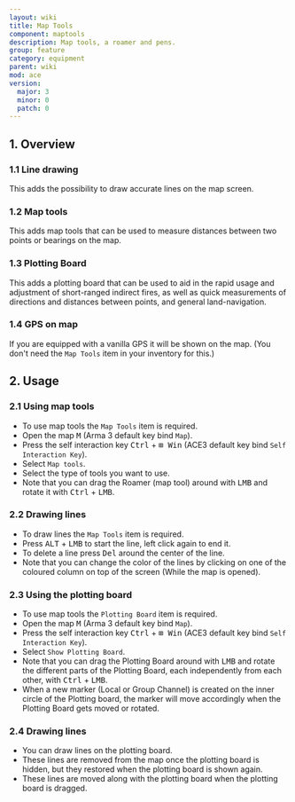 ```yaml
---
layout: wiki
title: Map Tools
component: maptools
description: Map tools, a roamer and pens.
group: feature
category: equipment
parent: wiki
mod: ace
version:
  major: 3
  minor: 0
  patch: 0
---
```


## 1. Overview

### 1.1 Line drawing
This adds the possibility to draw accurate lines on the map screen.

### 1.2 Map tools
This adds map tools that can be used to measure distances between two points or bearings on the map.

### 1.3 Plotting Board
This adds a plotting board that can be used to aid in the rapid usage and adjustment of short-ranged indirect fires, as well as quick measurements of directions and distances between points, and general land-navigation.

### 1.4 GPS on map
If you are equipped with a vanilla GPS it will be shown on the map. (You don't need the `Map Tools` item in your inventory for this.)

## 2. Usage

### 2.1 Using map tools
- To use map tools the `Map Tools` item is required.
- Open the map <kbd>M</kbd> (Arma 3 default key bind `Map`).
- Press the self interaction key <kbd>Ctrl</kbd> + <kbd>⊞&nbsp;Win</kbd> (ACE3 default key bind `Self Interaction Key`).
- Select `Map tools`.
- Select the type of tools you want to use.
- Note that you can drag the Roamer (map tool) around with <kbd>LMB</kbd> and rotate it with <kbd>Ctrl</kbd> + <kbd>LMB</kbd>.

### 2.2 Drawing lines
- To draw lines the `Map Tools` item is required.
- Press <kbd>ALT</kbd> + <kbd>LMB</kbd> to start the line, left click again to end it.
- To delete a line press <kbd>Del</kbd> around the center of the line.
- Note that you can change the color of the lines by clicking on one of the coloured column on top of the screen (While the map is opened).

### 2.3 Using the plotting board
- To use map tools the `Plotting Board` item is required.
- Open the map <kbd>M</kbd> (Arma 3 default key bind `Map`).
- Press the self interaction key <kbd>Ctrl</kbd> + <kbd>⊞&nbsp;Win</kbd> (ACE3 default key bind `Self Interaction Key`).
- Select `Show Plotting Board`.
- Note that you can drag the Plotting Board around with <kbd>LMB</kbd> and rotate the different parts of the Plotting Board, each independently from each other, with <kbd>Ctrl</kbd> + <kbd>LMB</kbd>.
- When a new marker (Local or Group Channel) is created on the inner circle of the Plotting board, the marker will move accordingly when the Plotting Board gets moved or rotated.

### 2.4 Drawing lines
- You can draw lines on the plotting board.
- These lines are removed from the map once the plotting board is hidden, but they restored when the plotting board is shown again.
- These lines are moved along with the plotting board when the plotting board is dragged.
